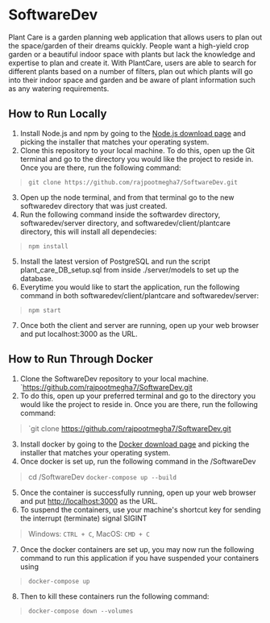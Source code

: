 # SoftwareDev

Plant Care is a garden planning web application that allows users to plan out the space/garden of their dreams quickly. People want a high-yield crop garden or a beautiful indoor space with plants but lack the knowledge and expertise to plan and create it. With PlantCare, users are able to search for different plants based on a number of filters, plan out which plants will go into their indoor space and garden and be aware of plant information such as any watering requirements.

## How to Run Locally

1. Install Node.js and npm by going to the [Node.js download page](https://nodejs.org/en/download/) and picking the installer that matches your operating system.
2. Clone this repository to your local machine. To do this, open up the Git terminal and go to the directory you would like the project to reside in. Once you are there, run the following command:
> `git clone https://github.com/rajpootmegha7/SoftwareDev.git`
3. Open up the node terminal, and from that terminal go to the new softwaredev directory that was just created.
4. Run the following command inside the softwardev directory, softwaredev/server directory, and softwaredev/client/plantcare directory, this will install all dependecies:
>`npm install`
5. Install the latest version of PostgreSQL and run the script plant_care_DB_setup.sql from inside ./server/models to set up the database.
6. Everytime you would like to start the application, run the following command in both softwaredev/client/plantcare and softwaredev/server:
>`npm start`
7. Once both the client and server are running, open up your web browser and put localhost:3000 as the URL.

## How to Run Through Docker

1. Clone the SoftwareDev repository to your local machine. 
`https://github.com/rajpootmegha7/SoftwareDev.git
2. To do this, open up your preferred terminal and go to the directory you would like the project to reside in. Once you are there, run the following command:
> `git clone https://github.com/rajpootmegha7/SoftwareDev.git
3. Install docker by going to the [Docker download page](https://docs.docker.com/get-started/) and picking the installer that matches your operating system.
4. Once docker is set up, run the following command in the <Where the SoftwareDev repo is cloned on your local machine>/SoftwareDev
> cd <Where the SoftwareDev repo is cloned on your local machine>/SoftwareDev
> `docker-compose up --build`
5. Once the container is successfully running, open up your web browser and put [http://localhost:3000](http://localhost:3000) as the URL.
6. To suspend the containers, use your machine's shortcut key for sending the interrupt (terminate) signal SIGINT
> Windows: `CTRL + C`, MacOS: `CMD + C`
7. Once the docker containers are set up, you may now run the following command to run this application if you have suspended your containers using
> `docker-compose up`
8. Then to kill these containers run the following command:
>  `docker-compose down --volumes`
  

